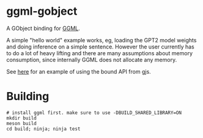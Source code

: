 # ggml-gobject

A GObject binding for [GGML](https://github.com/ggerganov/ggml).

A simple "hello world" example works, eg, loading the GPT2 model weights
and doing inference on a simple sentence. However the user currently has to
do a lot of heavy lifting and there are many assumptions about memory consumption,
since internally GGML does not allocate any memory.

See [here](tests/js/testLoadGPT2.js) for an example of using the bound API from gjs.

# Building

    # install ggml first. make sure to use -DBUILD_SHARED_LIBRARY=ON
    mkdir build
    meson build
    cd build; ninja; ninja test
